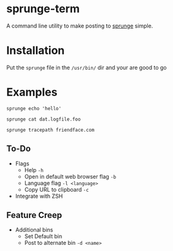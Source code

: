 sprunge-term
============

A command line utility to make posting to 
[sprunge](https://github.com/rupa/sprunge) simple.

# Installation 
Put the ``sprunge`` file in the ``/usr/bin/`` dir and your are good to 
go

# Examples
``sprunge echo 'hello'``

``sprunge cat dat.logfile.foo``

``sprunge tracepath friendface.com``

## To-Do
+	Flags
	*	Help ``-h``
	*	Open in default web browser flag ``-b``
	*	Language flag ``-l <language>``
	*	Copy URL to clipboard ``-c``
+	Integrate with ZSH

## Feature Creep
+	Additional bins
	*	Set Default bin
	* 	Post to alternate bin ``-d <name>``
